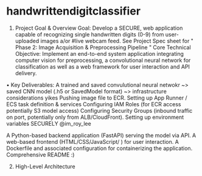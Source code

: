 # handwrittendigitclassifier

1. Project Goal & Overview
Goal: Develop a SECURE, web application capable of recognizing single handwritten digits (0-9) from user-uploaded images a/or #live webcam feed. See Project Spec sheet for " Phase 2: Image Acquisition & Preprocessing Pipeline "
Core Technical Objective: Implement an end-to-end system application integrating computer vision for preprocessing, a convolutional neural network for classification as well as a web framework for user interaction and API delivery.


•	Key Deliverables:
A trained and saved convulutional neural netwokr
~> saved CNN model (.h5 or SavedModel format)
~> infrastructure considerations yikes
Pushing image file to ECR.
Setting up App Runner / ECS task definition & services
Configuring IAM Roles (for ECR access potentially S3 model access)
Configuring Security Groups (inbound traffic on port, potentially only from ALB/CloudFront).
Setting up environment variables SECURELY @im_roy_lee 

A Python-based backend application (FastAPI) serving the model via API.
A web-based frontend (HTML/CSS/JavaScript/   ) for user interaction.
A Dockerfile and associated configuration for containerizing the application.
Comprehensive README :)




2. High-Level Architecture


